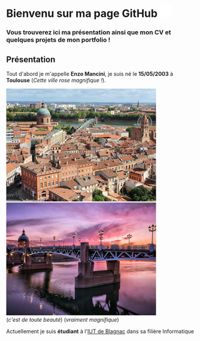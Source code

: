 # Bienvenu sur ma page GitHub <img src="images/GitHub-Mark-Light-32px.png">

  ### Vous trouverez ici ma présentation ainsi que mon CV et quelques projets de mon portfolio !

## Présentation

   Tout d'abord je m'appelle **Enzo Mancini**, je suis né le **15/05/2003** à **Toulouse** (_Cette ville rose magnifique !_).
   
   <img src="images/toulouse_1.png" width="400">  <img src="images/toulouse_2.png" width="400"><br>
   (_c'est de toute beauté_)                                                                                                     (_vraiment magnifique_)
   
   
   
   
   
   
   
   

   Actuellement je suis **étudiant** à l'[IUT de Blagnac](https://www.iut-blagnac.fr/fr) dans sa filière Informatique
